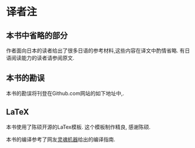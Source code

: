 # 译者注


## 本书中省略的部分

作者面向日本的读者给出了很多日语的参考材料,这些内容在译文中酌情省略. 
有日语阅读能力的读者请参阅原文.

## 本书的勘误

本书的勘误将刊登在Github.com网站的如下地址中,.

## LaTeX

本书使用了陈硕开源的LaTex模板. 这个模板制作精良, 感谢陈硕.

本书的编译参考了网友[灵魂机器](https://github.com/soulmachine)给出的编译指南.
